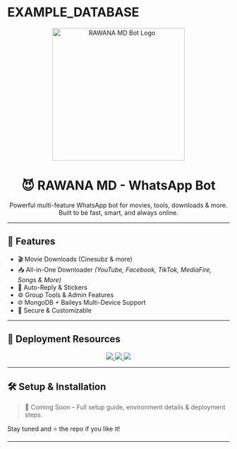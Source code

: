 # EXAMPLE_DATABASE
<p align="center">
  <img src="https://i.imghippo.com/files/WU1039XIY.jpg" width="300" alt="RAWANA MD Bot Logo" />
</p>

<h1 align="center">😈 RAWANA MD - WhatsApp Bot</h1>

<p align="center">
  Powerful multi-feature WhatsApp bot for movies, tools, downloads & more.  
  Built to be fast, smart, and always online.  
</p>

---

## 🚀 Features

- 🎬 Movie Downloads (Cinesubz & more)  
- 📥 All-in-One Downloader *(YouTube, Facebook, TikTok, MediaFire, Songs & More)*  
- 🤖 Auto-Reply & Stickers  
- ⚙️ Group Tools & Admin Features  
- 🌐 MongoDB + Baileys Multi-Device Support  
- 🔐 Secure & Customizable  

---

## 🔗 Deployment Resources

<p align="center">
  <a href="https://whatsapp.com/channel/0029Vb5urgj7z4kfTgSlME16/100">
    <img src="https://img.shields.io/badge/📄 YML Code-green?style=for-the-badge" />
  </a>
  <a href="https://rawana-md-official-web.vercel.app/">
    <img src="https://img.shields.io/badge/🌐 Pair Site-purple?style=for-the-badge" />
  </a>
  <a href="https://wa.me/94757050022">
    <img src="https://img.shields.io/badge/👤 Contact Owner-blue?style=for-the-badge" />
  </a>
</p>

---

## 🛠️ Setup & Installation

> 📌 Coming Soon – Full setup guide, environment details & deployment steps.

Stay tuned and ⭐ the repo if you like it!

---

